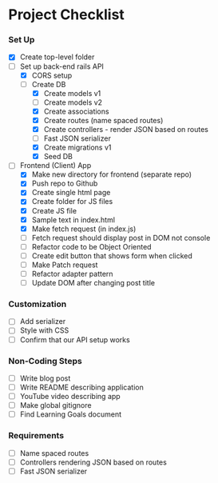 # Project Checklist

### Set Up
- [x] Create top-level folder
- [ ] Set up back-end rails API
  - [x] CORS setup
  - [ ] Create DB
    - [x] Create models v1
    - [ ] Create models v2
    - [x] Create associations
    - [x] Create routes (name spaced routes)
    - [x] Create controllers - render JSON based on routes
    - [ ] Fast JSON serializer
    - [x] Create migrations v1
    - [x] Seed DB
- [ ] Frontend (Client) App
  - [x] Make new directory for frontend (separate repo)
  - [x] Push repo to Github
  - [x] Create single html page
  - [x] Create folder for JS files
  - [x] Create JS file
  - [x] Sample text in index.html
  - [x] Make fetch request (in index.js)
  - [ ] Fetch request should display post in DOM not console
  - [ ] Refactor code to be Object Oriented 
  - [ ] Create edit button that shows form when clicked
  - [ ] Make Patch request
  - [ ] Refactor adapter pattern
  - [ ] Update DOM after changing post title

### Customization
- [ ] Add serializer
- [ ] Style with CSS
- [ ] Confirm that our API setup works

### Non-Coding Steps
- [ ] Write blog post
- [ ] Write README describing application
- [ ] YouTube video describing app
- [ ] Make global gitignore
- [ ] Find Learning Goals document

### Requirements
- [ ] Name spaced routes
- [ ] Controllers rendering JSON based on routes
- [ ] Fast JSON serializer
